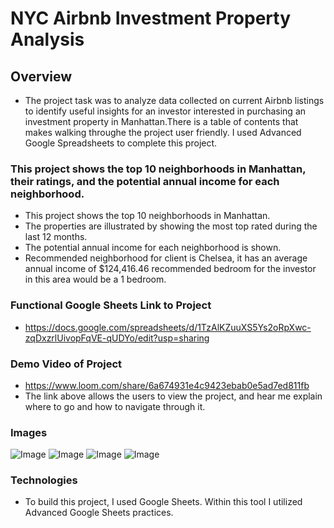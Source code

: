 # NYC Airbnb Investment Property Analysis

## Overview
* The project task was to analyze data collected on current Airbnb listings to identify useful insights for an investor interested in purchasing an investment property in Manhattan.There is a table of contents that makes walking throughe the project user friendly. I used Advanced Google Spreadsheets to complete this project.
### This project shows the top 10 neighborhoods in Manhattan, their ratings, and the potential annual income for each neighborhood.

* This project shows the top 10 neighborhoods in Manhattan.
* The properties are illustrated by showing the most top rated during the last 12 months.
* The potential annual income for each neighborhood is shown.
* Recommended neighborhood for client is Chelsea, it has an average annual income of $124,416.46 recommended bedroom for the investor in this area would be a 1 bedroom.

### Functional Google Sheets Link to Project
* https://docs.google.com/spreadsheets/d/1TzAlKZuuXS5Ys2oRpXwc-zqDxzrlUivopFqVE-qUDYo/edit?usp=sharing

### Demo Video of Project
* https://www.loom.com/share/6a674931e4c9423ebab0e5ad7ed811fb
* The link above allows the users to view the project, and hear me explain where to go and how to navigate through it.


### Images

![Image](src/Img/darkmode.png)
![Image](src/Img/lightmode.png )
![Image](src/Img/infolight.png )
![Image](src/Img/infodark.png )

### Technologies
* To build this project, I used Google Sheets. Within this tool I utilized Advanced Google Sheets practices.

